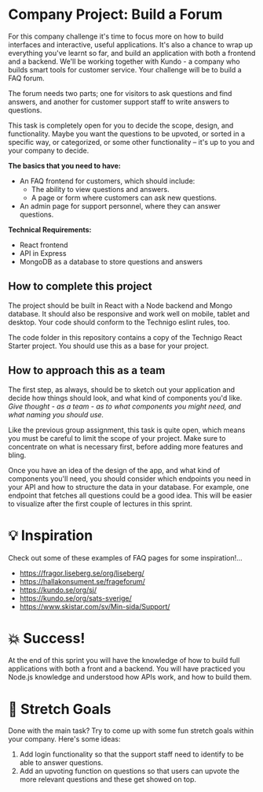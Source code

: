 # Company Project: Build a Forum

For this company challenge it's time to focus more on how to build interfaces and interactive, useful applications. It's also a chance to wrap up everything you've learnt so far, and build an application with both a frontend and a backend. We'll be working together with Kundo - a company who builds smart tools for customer service. Your challenge will be to build a FAQ forum.

The forum needs two parts; one for visitors to ask questions and find answers, and another for customer support staff to write answers to questions.

This task is completely open for you to decide the scope, design, and functionality. Maybe you want the questions to be upvoted, or sorted in a specific way, or categorized, or some other functionality – it's up to you and your company to decide.

**The basics that you need to have:**

* An FAQ frontend for customers, which should include:
  * The ability to view questions and answers.
  * A page or form where customers can ask new questions.
* An admin page for support personnel, where they can answer questions.

**Technical Requirements:**

* React frontend
* API in Express
* MongoDB as a database to store questions and answers

## How to complete this project

The project should be built in React with a Node backend and Mongo database. It should also be responsive and work well on mobile, tablet and desktop. Your code should conform to the Technigo eslint rules, too.

The code folder in this repository contains a copy of the Technigo React Starter project. You should use this as a base for your project.

## How to approach this as a team

The first step, as always, should be to sketch out your application and decide how things should look, and what kind of components you'd like. *Give thought - as a team - as to what components you might need, and what naming you should use.*

Like the previous group assignment, this task is quite open, which means you must be careful to limit the scope of your project. Make sure to concentrate on what is necessary first, before adding more features and bling.

Once you have an idea of the design of the app, and what kind of components you'll need, you should consider which endpoints you need in your API and how to structure the data in your database. For example, one endpoint that fetches all questions could be a good idea. This will be easier to visualize after the first couple of lectures in this sprint.

# :bulb: Inspiration

Check out some of these examples of FAQ pages for some inspiration!...

* https://fragor.liseberg.se/org/liseberg/
* https://hallakonsument.se/frageforum/
* https://kundo.se/org/sj/
* https://kundo.se/org/sats-sverige/
* https://www.skistar.com/sv/Min-sida/Support/

# :boom: Success!

At the end of this sprint you will have the knowledge of how to build full applications with both a front and a backend. You will have practiced you Node.js knowledge and understood how APIs work, and how to build them.

# :runner: Stretch Goals

Done with the main task? Try to come up with some fun stretch goals within your company. Here's some ideas:

1. Add login functionality so that the support staff need to identify to be able to answer questions.
1. Add an upvoting function on questions so that users can upvote the more relevant questions and these get showed on top.
